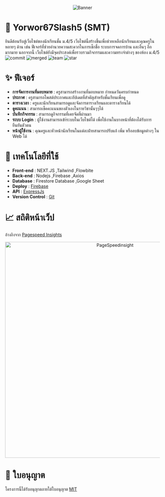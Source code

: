 <p align="center"> <img src="https://github.com/FujaTyping/Yorwor67Slash5/raw/refs/heads/dev/GithubBanner.webp" alt="Banner" /> </p>

# 🏫 Yorwor67Slash5 (SMT)
ยินดีต้อนรับสู่เว็บไซต์ของนักเรียนชั้น ม.4/5 เว็บไซต์นี้สร้างขึ้นเพื่อช่วยเหลือนักเรียนและคุณครูในหลายๆ ด้าน เช่น ฟีเจอร์ที่ช่วยอำนวยความสะดวกในการเช็กชื่อ ระบบการจดการบ้าน และอื่นๆ อีกมากมาย นอกจากนี้ เว็บไซต์ยังมีจุดประสงค์เพื่อรวบรวมกิจกรรมและความทรงจำต่างๆ ของห้อง ม.4/5
![commit](https://badgen.net/github/commits/FujaTyping/Yorwor67Slash5/dev?color=black&icon=github) ![merged](https://badgen.net/github/merged-prs/FujaTyping/Yorwor67Slash5?color=black&icon=github) ![team](https://badgen.net/github/contributors/FujaTyping/Yorwor67Slash5?color=black&icon=github) ![star](https://badgen.net/github/stars/FujaTyping/Yorwor67Slash5?color=black&icon=github)

# ✨️ ฟีเจอร์
- **การจัดการงานที่มอบหมาย** : ครูสามารถสร้างงานที่มอบหมาย กำหนดวันครบกำหนด
- **ประกาศ** : ครูสามารถโพสต์ประกาศและอัปเดตที่สำคัญสำหรับชั้นเรียนเพื่อดู
- **ตารางเวลา** : ครูและนักเรียนสามารถดูและจัดการตารางเรียนและตารางเรียนได้
- **ดูคะแนน** : สามารถเช็คคะแนนของตัวเองในรายวิชานั้นๆๆได้
- **บันทึกกิจกรรม** : สามารถดูกิจกรรมที่เคยจัดที่ผ่านมา
- **ระบบ Login** : ผู้ใช้งานสามารถเข้า่ระบบในเว็บไซต์ได้ เพื่อใช้งานในบางหน้าที่ต้องได้รับการยืนยันตัวตน
- **หน้าผู้ใช้งาน** : คุณครูและหัวหน้านักเรียนในแต่ละฝ่ายสามารถปรับแก้ เพิ่ม หรือลบข้อมูลต่างๆ ใน Web ได้


# 💾 เทคโนโลยีที่ใช้
- **Front-end** : NEXT.JS ,Tailwind ,Flowbite
- **Back-end** : Nodejs ,Firebase ,Axios
- **Database** : Firestore Database ,Google Sheet
- **Deploy** : [Firebase](https://firebase.google.com/)
- **API** : [ExpressJs](https://expressjs.com/)
- **Version Control** : [Git](https://git-scm.com/)

# 📈 สถิติหน้าเว็ป
อ้างอิงจาก [Pagespeed Insights](https://pagespeed.web.dev/)
<p align="center"> <img width=700px src="https://raw.githubusercontent.com/FujaTyping/Yorwor67Slash5/4bd8c6e39ee5384c477d822a3795957026135a2b/smt-site/pagespeed-insights.svg" alt="PageSpeedinsight" /> </p>

# 📝 ใบอนุญาต
โครงการนี้ได้รับอนุญาตภายใต้ใบอนุญาต [MIT](https://opensource.org/license/MIT)
